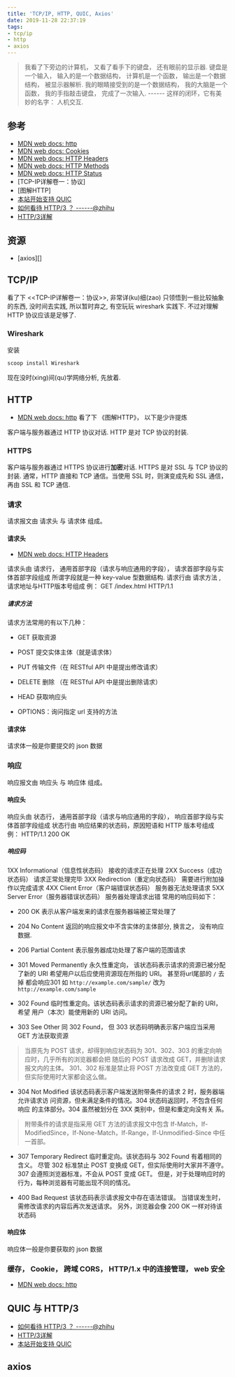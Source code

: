 ```yaml
---
title: 'TCP/IP, HTTP, QUIC, Axios'
date: 2019-11-28 22:37:19
tags:
- tcp/ip
- http
- axios
---
```

> 我看了下旁边的计算机， 又看了看手下的键盘， 还有眼前的显示器.
键盘是一个输入， 输入的是一个数据结构， 计算机是一个函数， 输出是一个数据结构， 被显示器解析.
我的眼睛接受到的是一个数据结构， 我的大脑是一个函数， 我的手指敲击键盘， 完成了一次输入.
------ 这样的闭环，它有美妙的名字： 人机交互.

[MDN web docs: http]: https://developer.mozilla.org/zh-CN/docs/Web/HTTP
[MDN web docs: Cookies]: https://developer.mozilla.org/zh-CN/docs/Web/HTTP/Cookies
[MDN web docs: HTTP Headers]: https://developer.mozilla.org/zh-CN/docs/Web/HTTP/Headers
[MDN web docs: HTTP Methods]: https://developer.mozilla.org/zh-CN/docs/Web/HTTP/Methods
[MDN web docs: HTTP Status]: https://developer.mozilla.org/zh-CN/docs/Web/HTTP/Status
[本站开始支持 QUIC]: https://halfrost.com/quic_start/
[如何看待 HTTP/3 ？ ------@zhihu]: https://www.zhihu.com/question/302412059/answer/533223530
[HTTP/3详解]: https://http3-explained.haxx.se/zh/
## 参考

- [MDN web docs: http][]
- [MDN web docs: Cookies][]
- [MDN web docs: HTTP Headers][]
- [MDN web docs: HTTP Methods][]
- [MDN web docs: HTTP Status][]
- [TCP-IP详解卷一：协议]
- [图解HTTP]
- [本站开始支持 QUIC][]
- [如何看待 HTTP/3 ？ ------@zhihu][]
- [HTTP/3详解][]

## 资源

- [axios][]

## TCP/IP
看了下 <<TCP-IP详解卷一：协议>>, 非常详(ku)细(zao)
只领悟到一些比较抽象的东西, 没时间去实践, 所以暂时弃之, 有空玩玩 wireshark 实践下.
不过对理解 HTTP 协议应该是足够了.


### Wireshark
安装
```powershell
scoop install Wireshark
```
现在没时(xing)间(qu)学网络分析, 先放着.

## HTTP
- [MDN web docs: http][]
看了下 《图解HTTP》， 以下是少许提炼

客户端与服务器通过 HTTP 协议对话.
HTTP 是对 TCP 协议的封装.

### HTTPS

客户端与服务器通过 HTTPS 协议进行**加密**对话.
HTTPS 是对 SSL 与 TCP 协议的封装.
通常，HTTP 直接和 TCP 通信。当使用 SSL 时，则演变成先和 SSL 通信，再由 SSL 和 TCP 通信.

### 请求

请求报文由 请求头 与 请求体 组成。


#### 请求头

- [MDN web docs: HTTP Headers][]

请求头由 请求行， 通用首部字段（请求与响应通用的字段）， 请求首部字段与实体首部字段组成
所谓字段就是一种 key-value 型数据结构.
请求行由 请求方法 , 请求地址与HTTP版本号组成
例： GET /index.html HTTP/1.1

##### 请求方法
请求方法常用的有以下几种：
- GET 获取资源
- POST 提交实体主体（就是请求体）
- PUT 传输文件（在 RESTful  API 中是提出修改请求）
- DELETE 删除 （在 RESTful  API 中是提出删除请求）

- HEAD 获取响应头
- OPTIONS：询问指定 url 支持的方法

#### 请求体
请求体一般是你要提交的 json 数据

### 响应
响应报文由 响应头 与 响应体 组成。

#### 响应头
响应头由 状态行， 通用首部字段（请求与响应通用的字段）， 响应首部字段与实体首部字段组成
状态行由 响应结果的状态码，原因短语和 HTTP 版本号组成
例： HTTP/1.1 200 OK

##### 响应码
1XX Informational（信息性状态码） 接收的请求正在处理
2XX Success（成功状态码） 请求正常处理完毕
3XX Redirection（重定向状态码） 需要进行附加操作以完成请求
4XX Client Error（客户端错误状态码） 服务器无法处理请求
5XX Server Error（服务器错误状态码） 服务器处理请求出错
常用的响应码如下：
- 200 OK 表示从客户端发来的请求在服务器端被正常处理了
- 204 No Content 返回的响应报文中不含实体的主体部分, 换言之， 没有响应数据.
- 206 Partial Content 表示服务器成功处理了客户端的范围请求

- 301 Moved Permanently
  永久性重定向， 该状态码表示请求的资源已被分配了新的 URI
  希望用户以后应使用资源现在所指的 URI。
  甚至将url尾部的 `/` 去掉 都会响应301
  如 `http://example.com/sample/` 改为 `http://example.com/sample`
- 302 Found 临时性重定向。该状态码表示请求的资源已被分配了新的 URI， 希望
  用户（本次）能使用新的 URI 访问。
- 303 See Other 同 302 Found， 但 303 状态码明确表示客户端应当采用 GET 方法获取资源
>当原先为 POST 请求，却得到响应状态码为 301、302、303 的重定向响应时，几乎所有的浏览器都会把
随后的 POST 请求改成 GET，并删除请求报文内的主体。
301、302 标准是禁止将 POST 方法改变成 GET 方法的，但实际使用时大家都会这么做。
- 304 Not Modified 该状态码表示客户端发送附带条件的请求 2 时，服务器端允许请求访
  问资源，但未满足条件的情况。304 状态码返回时，不包含任何响应
  的主体部分。304 虽然被划分在 3XX 类别中，但是和重定向没有关
  系。
> 附带条件的请求是指采用 GET 方法的请求报文中包含 If-Match，If-ModifiedSince，If-None-Match，If-Range，If-Unmodified-Since 中任一首部。
- 307 Temporary Redirect 临时重定向。该状态码与 302 Found 有着相同的含义。
  尽管 302 标准禁止 POST 变换成 GET，但实际使用时大家并不遵守。
  307 会遵照浏览器标准，不会从 POST 变成 GET。
  但是，对于处理响应时的行为，每种浏览器有可能出现不同的情况。

- 400 Bad Request 该状态码表示请求报文中存在语法错误。
  当错误发生时，需修改请求的内容后再次发送请求。
  另外，浏览器会像 200 OK 一样对待该状态码

#### 响应体

响应体一般是你要获取的 json 数据

### 缓存， Cookie， 跨域 CORS， HTTP/1.x 中的连接管理， web 安全

- [MDN web docs: http][]

## QUIC 与 HTTP/3

- [如何看待 HTTP/3 ？ ------@zhihu][]
- [HTTP/3详解][]
- [本站开始支持 QUIC][]

## axios


